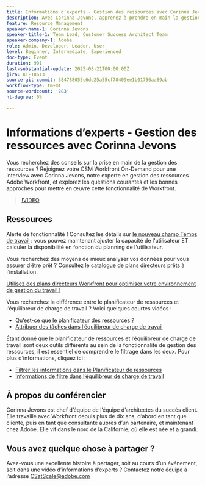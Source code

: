 ```yaml
---
title: Informations d’experts - Gestion des ressources avec Corinna Jevons
description: Avec Corinna Jevons, apprenez à prendre en main la gestion des ressources de Workfront, à optimiser la capacité et à équilibrer efficacement les charges de travail.
feature: Resource Management
speaker-name-1: Corinna Jevons
speaker-title-1: Team Lead, Customer Success Architect Team
speaker-company-1: Adobe
role: Admin, Developer, Leader, User
level: Beginner, Intermediate, Experienced
doc-type: Event
duration: 901
last-substantial-update: 2025-08-21T00:00:00Z
jira: KT-18613
source-git-commit: 384788055c6dd25a55cf78409ee1b01756aa69ab
workflow-type: tm+mt
source-wordcount: '283'
ht-degree: 0%

---
```



# Informations d’experts - Gestion des ressources avec Corinna Jevons

Vous recherchez des conseils sur la prise en main de la gestion des ressources ? Rejoignez votre CSM Workfront On-Demand pour une interview avec Corinna Jevons, notre experte en gestion des ressources Adobe Workfront, et explorez les questions courantes et les bonnes approches pour mettre en œuvre cette fonctionnalité de Workfront.

>[!VIDEO](https://video.tv.adobe.com/v/3469890/?learn=on&enablevpops)

## Ressources

Alerte de fonctionnalité !  Consultez les détails sur [le nouveau champ Temps de travail](https://experienceleaguecommunities.adobe.com/t5/workfront-discussions/the-new-work-time-field-now-you-can-adjust-user-capacity-and/m-p/582855#M519) : vous pouvez maintenant ajuster la capacité de l&#39;utilisateur ET calculer la disponibilité en fonction du planning de l&#39;utilisateur.

Vous recherchez des moyens de mieux analyser vos données pour vous assurer d’être prêt ? Consultez le catalogue de plans directeurs prêts à l’installation.

[Utilisez des plans directeurs Workfront pour optimiser votre environnement de gestion du travail !](https://experienceleaguecommunities.adobe.com/t5/workfront-blogs/use-workfront-blueprints-to-optimize-your-work-management/ba-p/547147)

Vous recherchez la différence entre le planificateur de ressources et l’équilibreur de charge de travail ? Voici quelques courtes vidéos :

* [Qu’est-ce que le planificateur des ressources ?](https://experienceleague.adobe.com/docs/workfront-learn/tutorials-workfront/manage-resources/resource-planning/what-is-the-resource-planner.html?lang=en)
* [Attribuer des tâches dans l’équilibreur de charge de travail](https://experienceleague.adobe.com/docs/workfront-learn/tutorials-workfront/manage-resources/workload-balancer/assign-work-in-the-workload-balancer.html?lang=en)

Étant donné que le planificateur de ressources et l’équilibreur de charge de travail sont deux outils différents au sein de la fonctionnalité de gestion des ressources, il est essentiel de comprendre le filtrage dans les deux. Pour plus d’informations, cliquez ici :

* [Filtrer les informations dans le Planificateur de ressources](https://experienceleague.adobe.com/docs/workfront/using/manage-resources/resource-planning-in-adobe-workfront/filter-resource-planner.html?lang=en)
* [Informations de filtre dans l’équilibreur de charge de travail](https://experienceleague.adobe.com/docs/workfront/using/manage-resources/the-workload-balancer/filter-information-workload-balancer.html?lang=en)

## À propos du conférencier

Corinna Jevons est chef d’équipe de l’équipe d’architectes du succès client.  Elle travaille avec Workfront depuis plus de dix ans, d’abord en tant que cliente, puis en tant que consultante auprès d’un partenaire, et maintenant chez Adobe.  Elle vit dans le nord de la Californie, où elle est née et a grandi.

## Vous avez quelque chose à partager ?

Avez-vous une excellente histoire à partager, soit au cours d’un événement, soit dans une vidéo d’informations d’experts ? Contactez notre équipe à l’adresse [CSatScale@adobe.com](mailto:CSatScale@adobe.com)